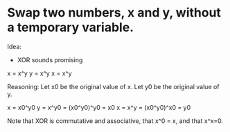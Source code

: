 Swap two numbers, x and y, without a temporary variable.
==========

Idea:
 - XOR sounds promising

x = x^y
y = x^y
x = x^y

Reasoning:
Let x0 be the original value of x.
Let y0 be the original value of y.

x = x0^y0
y = x^y0 = (x0^y0)^y0 = x0
x = x^y = (x0^y0)^x0 = y0

Note that XOR is commutative and associative, that x^0 = x, and that x^x=0.
